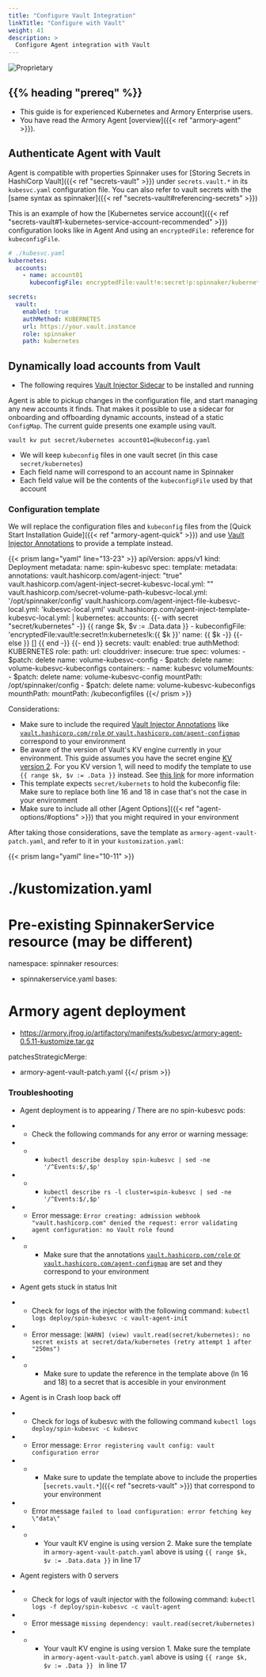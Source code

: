 ```yaml
---
title: "Configure Vault Integration"
linkTitle: "Configure with Vault"
weight: 41
description: >
  Configure Agent integration with Vault
---
```

![Proprietary](/images/proprietary.svg)

## {{% heading "prereq" %}}

* This guide is for experienced Kubernetes and Armory Enterprise users.
* You have read the Armory Agent [overview]({{< ref "armory-agent" >}}).

## Authenticate Agent with Vault

Agent is compatible with properties Spinnaker uses for [Storing Secrets in HashiCorp Vault]({{< ref "secrets-vault" >}})
under `secrets.vault.*` in its `kubesvc.yaml` configuration file.
You can also refer to vault secrets with the [same syntax as spinnaker]({{< ref "secrets-vault#referencing-secrets" >}})

This is an example of how the [Kubernetes service account]({{< ref "secrets-vault#1-kubernetes-service-account-recommended" >}}) configuration looks like in Agent
And using an `encryptedFile:` reference for `kubeconfigFile`.

```yaml
# ./kubesvc.yaml
kubernetes:
  accounts:
    - name: account01
      kubeconfigFile: encryptedFile:vault!e:secret!p:spinnaker/kubernetes!k:config

secrets:
  vault:
    enabled: true
    authMethod: KUBERNETES
    url: https://your.vault.instance
    role: spinnaker
    path: kubernetes
```

## Dynamically load accounts from Vault

* The following requires [Vault Injector Sidecar](https://www.vaultproject.io/docs/platform/k8s/injector/installation) to be installed and running

Agent is able to pickup changes in the configuration file, and start managing any new accounts it finds. That makes it possible to use a sidecar for
onboarding and offboarding dynamic accounts, instead of a static `ConfigMap`. The current guide presents one example using vault.

```
vault kv put secret/kubernetes account01=@kubeconfig.yaml
```

 * We will keep `kubeconfig` files in one vault secret (in this case `secret/kubernetes`)
 * Each field name will correspond to an account name in Spinnaker
 * Each field value will be the contents of the `kubeconfigFile` used by that account

### Configuration template

We will replace the configuration files and `kubeconfig` files from the [Quick Start Installation Guide]({{< ref "armory-agent-quick" >}})
and use [Vault Injector Annotations](https://www.vaultproject.io/docs/platform/k8s/injector/annotations) to provide a template instead.

{{< prism lang="yaml" line="13-23" >}}
apiVersion: apps/v1
kind: Deployment
metadata:
  name: spin-kubesvc
spec:
  template:
    metadata:
      annotations:
        vault.hashicorp.com/agent-inject: "true"
        vault.hashicorp.com/agent-inject-secret-kubesvc-local.yml: ""
        vault.hashicorp.com/secret-volume-path-kubesvc-local.yml: '/opt/spinnaker/config'
        vault.hashicorp.com/agent-inject-file-kubesvc-local.yml: 'kubesvc-local.yml'
        vault.hashicorp.com/agent-inject-template-kubesvc-local.yml: |
          kubernetes:
            accounts:
          {{- with secret "secret/kubernetes" -}}
          {{ range $k, $v := .Data.data }}
              - kubeconfigFile: 'encryptedFile:vault!e:secret!n:kubernetes!k:{{ $k }}'
                name: {{ $k -}}
          {{- else }}
              []
          {{ end -}}
          {{- end }}
          secrets:
            vault:
              enabled: true
              authMethod: KUBERNETES
              role:
              path:
              url:
          clouddriver:
            insecure: true
    spec:
      volumes:
        - $patch: delete
          name: volume-kubesvc-config
        - $patch: delete
          name: volume-kubesvc-kubeconfigs
      containers:
        - name: kubesvc
          volumeMounts:
            - $patch: delete
              name: volume-kubesvc-config
              mountPath: /opt/spinnaker/config
            - $patch: delete
              name: volume-kubesvc-kubeconfigs
              mounthPath:
              mountPath: /kubeconfigfiles
{{</ prism >}}

Considerations:
 * Make sure to include the required [Vault Injector Annotations](https://www.vaultproject.io/docs/platform/k8s/injector/annotations) like [`vault.hashicorp.com/role` or `vault.hashicorp.com/agent-configmap`](https://www.vaultproject.io/docs/platform/k8s/injector/annotations#vault-hashicorp-com-role) correspond to your environment
 * Be aware of the version of Vault's KV engine currently in your environment. This guide assumes you have the secret engine [KV version 2](https://www.vaultproject.io/docs/secrets/kv/kv-v2). For you KV version 1, will need to modify the template to use `{{ range $k, $v := .Data }}` instead. See [this link](https://github.com/hashicorp/consul-template/blob/master/docs/templating-language.md#versioned-read) for more information
 * This template expects `secret/kubernets` to hold the kubeconfig file: Make sure to replace both line 16 and 18 in case that's not the case in your environment
 * Make sure to include all other [Agent Options]({{< ref "agent-options/#options" >}}) that you might required in your environment

After taking those considerations, save the template as `armory-agent-vault-patch.yaml`, and refer to it in your `kustomization.yaml`:


{{< prism lang="yaml" line="10-11" >}}
# ./kustomization.yaml
# Pre-existing SpinnakerService resource (may be different)
namespace: spinnaker
resources:
  - spinnakerservice.yaml
bases:
# Armory agent deployment
  - https://armory.jfrog.io/artifactory/manifests/kubesvc/armory-agent-0.5.11-kustomize.tar.gz

patchesStrategicMerge:
  - armory-agent-vault-patch.yaml
{{</ prism >}}

### Troubleshooting
 * Agent deployment is to appearing / There are no spin-kubesvc pods:
 * * Check the following commands for any error or warning message:
 * * * `kubectl describe desploy spin-kubesvc | sed -ne '/^Events:$/,$p'`
 * * * `kubectl describe rs -l cluster=spin-kubesvc | sed -ne '/^Events:$/,$p'`
 * * Error message: `Error creating: admission webhook "vault.hashicorp.com" denied the request: error validating agent configuration: no Vault role found`
 * * * Make sure that the annotations [`vault.hashicorp.com/role` or `vault.hashicorp.com/agent-configmap`](https://www.vaultproject.io/docs/platform/k8s/injector/annotations#vault-hashicorp-com-role) are set and they correspond to your environment

 * Agent gets stuck in status Init
 * * Check for logs of the injector with the following command: `kubectl logs deploy/spin-kubesvc -c vault-agent-init`
 * * Error message: `[WARN] (view) vault.read(secret/kubernetes): no secret exists at secret/data/kubernetes (retry attempt 1 after "250ms")`
 * * * Make sure to update the reference in the template above (ln 16 and 18) to a secret that is accesible in your environment

 * Agent is in Crash loop back off
 * * Check for logs of kubesvc with the following command `kubectl logs deploy/spin-kubesvc -c kubesvc`
 * * Error message: `Error registering vault config: vault configuration error`
 * * * Make sure to update the template above to include the properties [`secrets.vault.*`]({{< ref "secrets-vault" >}}) that correspond to your environment
 * * Error message `failed to load configuration: error fetching key \"data\"`
 * * * Your vault KV engine is using version 2. Make sure the template in `armory-agent-vault-patch.yaml` above is using `{{ range $k, $v := .Data.data }}` in line 17

 * Agent registers with 0 servers
 * * Check for logs of vault injector with the following command: `kubectl logs -f deploy/spin-kubesvc -c vault-agent`
 * * Error message `missing dependency: vault.read(secret/kubernetes)`
 * * * Your vault KV engine is using version 1. Make sure the template in `armory-agent-vault-patch.yaml` above is using `{{ range $k, $v := .Data }} ` in line 17

